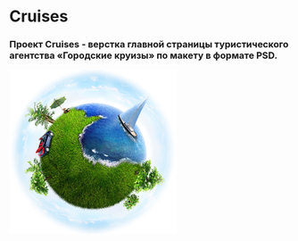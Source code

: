 # Cruises
### Проект Cruises - верстка главной страницы туристического агентства «Городские круизы» по макету в формате PSD.

<img src="https://github.com/SeniorIgor/Cruises/blob/master/for-readmy.png" alt="to-do" width="300" height="auto"/>
